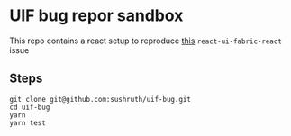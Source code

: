 # UIF bug repor sandbox

This repo contains a react setup to reproduce [this](https://github.com/OfficeDev/office-ui-fabric-react/issues/9661) `react-ui-fabric-react` issue

## Steps

```
git clone git@github.com:sushruth/uif-bug.git
cd uif-bug
yarn
yarn test
```